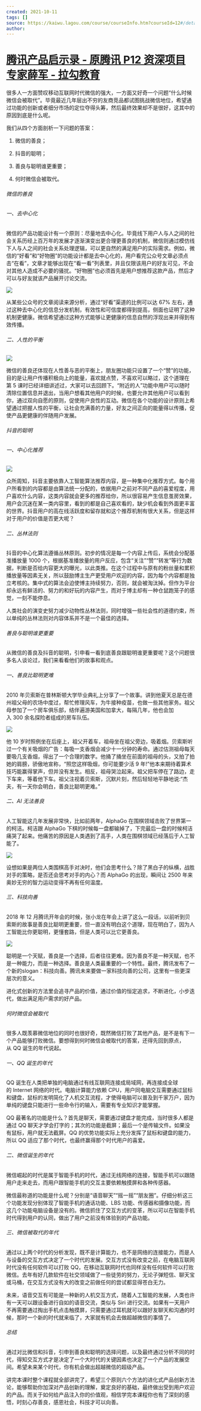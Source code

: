 ```yaml
---
created: 2021-10-11
tags: []
source: https://kaiwu.lagou.com/course/courseInfo.htm?courseId=12#/detail/pc?id=143
author: 
---
```


# [腾讯产品启示录 - 原腾讯 P12 资深项目专家薛军 - 拉勾教育](https://kaiwu.lagou.com/course/courseInfo.htm?courseId=12#/detail/pc?id=143)


很多人一方面赞叹移动互联网时代微信的强大，一方面又好奇一个问题“什么时候微信会被取代”。毕竟最近几年层出不穷的友商竞品都试图挑战微信地位，希望通过功能的创新或者细分市场的定位夺得头筹，然后最终效果却不是很好，这其中的原因到底是什么呢。

我们从四个方面剖析一下问题的答案：

1.  微信的善良；
    
2.  抖音的聪明；
    
3.  善良与聪明谁更重要；
    
4.  何时微信会被取代。
    

###### 微信的善良

###### 一、去中心化

微信的产品功能设计有一个原则：尽量地去中心化。毕竟线下用户人与人之间的社会关系历经上百万年的发展才逐渐演变出更合理更善良的机制，微信则通过模仿线下人与人之间的社会关系处理逻辑，可以更自然的满足用户的实际需求。例如，微信的“好看”和“好物圈”的功能设计都是去中心化的，用户看完公众号文章必须点击“在看”，文章才能够出现在“看一看”列表里，并且仅限该用户的好友可见，不会对其他人造成不必要的骚扰。“好物圈”也必须首先是用户想推荐这款产品，然后才可以与好友就该产品展开讨论交流。

![](http://s0.lgstatic.com/i/image2/M01/A5/1F/CgotOV3CmoeASRKjAAPHqVDCWSo228.png)

从某些公众号的文章阅读来源分析，通过“好看”渠道的比例可以达 67% 左右，通过这种去中心化的信息分发机制，有效性和可信度都得到提高，侧面也证明了这种机制更健康。微信希望通过这种方式能够让更健康的信息自然的浮现出来并得到有效传播。

###### 二、人性的平衡

![](http://s0.lgstatic.com/i/image2/M01/A4/FF/CgoB5l3CmoeANj6rAAJeIU0PDKw497.png)

微信的善良还体现在人性善与恶的平衡上，朋友圈功能只设置了一个“赞”的功能，目的是让用户传播积极向上的能量，喜欢就点赞，不喜欢可以略过，这个道理在第 5 课时已经详细讲述过，大家可以去回顾下。“附近的人”功能中用户可以随时清除位置信息并退出，当用户想看其他用户的时候，也要允许其他用户可以看到你，通过双向自愿的原则，促使用户良性的互动。微信在各个功能的设计原则上希望通过把握人性的平衡，让社会充满善的力量，好友之间正向的能量得以传播，促使产品更健康的伴随用户发展。  

###### 抖音的聪明

###### 一、中心化推荐

![](http://s0.lgstatic.com/i/image2/M01/A4/FF/CgoB5l3CmoiABQ5KAABRNPAz9n4271.png)

众所周知，抖音主要依靠人工智能算法推荐内容，是一种集中化推荐方式。每个用户所看到的内容都是由算法统一分配的，依据用户之前对不同产品的喜爱程度，用户喜欢什么内容，这类内容就会更多的推荐给你，所以很容易产生信息茧房效果，用户会沉迷在某一类内容里，看到的都是自己喜欢看的，缺少机会看到外面更丰富的世界。抖音用户的高在线活跃度和留存就和这个推荐机制有很大关系，但是这样对于用户的价值是否更大呢？  

###### 二、丛林法则

抖音的中心化算法遵循丛林原则。初步的情况是每一个内容上传后，系统会分配基准播放量 1000 个，根据基准播放量的用户反应，包含“关注”“赞”“转发”等行为数据，判断是否给内容更大的曝光，以此类推。在这个过程中与原有的粉丝量和累积播放量等因素无关，所以鼓励博主生产更受用户欢迎的内容，因为每个内容都是独立考核的。集中式的算法会迫使博主持续努力，否则，就会被淘汰掉。但作为平台却永远有鲜活的、努力的和好玩的内容产生，而对于博主却有一种仓鼠跑笼子的感觉，一刻不能停息。

人类社会的演变史努力减少动物性丛林法则，同时增强一些社会性的道德约束，所以单纯的丛林法则对内容体系并不是一个最佳的选择。

###### 善良与聪明谁更重要

从微信的善良及抖音的聪明，引申看一看到底善良跟聪明谁更重要呢？这个问题很多名人谈论过，我们来看看他们的故事和观点。

###### 一、善良比聪明更难

2010 年贝索斯在普林斯顿大学毕业典礼上分享了一个故事。讲到他夏天总是在德州祖父母的农场中度过，帮忙修理风车，为牛接种疫苗，也做一些其他家务。祖父母参加了一个房车俱乐部，结伴遍游美国和加拿大，每隔几年，他也会加入 300 余名探险者组成的房车队伍。

![](http://s0.lgstatic.com/i/image2/M01/A4/FF/CgoB5l3CmoiAOWBjAAF-uQTU_LQ995.png)

他 10 岁时照例坐在后座上，祖父开着车，祖母坐在祖父旁边，吸着烟。贝索斯听过一个有关吸烟的广告：每吸一支香烟会减少十一分钟的寿命。通过估测祖母每天要吸几支香烟，得出了一个合理的数字。他捅了捅坐在前面的祖母的头，又拍了拍她的肩膀，骄傲地宣称，“照您这样吸烟，你可能要少活 9 年!”他本来期待着算术技巧能赢得掌声，但并没有发生。相反，祖母哭泣起来。祖父把车停在了路边，走下车来，等着他下车。祖父注视着贝索斯，沉默片刻，然后轻轻地平静地说:“杰夫，有一天你会明白，善良比聪明更难。”

###### 二、AI 无法善良

人工智能这几年发展非常快，比如前两年，AlphaGo 在围棋领域击败了世界第一的柯洁。柯洁跟 AlphaGo 下棋的时候每一盘都输掉了，下完最后一盘的时候柯洁痛哭了起来。他痛苦的原因是人类遇到了高手，人类在围棋领域已经落后于人工智能了。

![](http://s0.lgstatic.com/i/image2/M01/A5/1F/CgotOV3CmomAJ_t4AAOHA1_ohW0634.png)

设想如果是两位人类围棋高手对决时，他们会思考什么？除了黑白子的纵横，战胜对手的策略，是否还会思考对手的内心？而 AlphaGo 的出现，瞬间让 2500 年来奥妙无穷的智力运动变得不再有任何温度。

###### 三、科技向善

2018 年 12 月腾讯开年会的时候，张小龙在年会上讲了这么一段话，以前听到贝索斯的故事是善良比聪明更重要，但一直没有明白这个道理，现在明白了，因为人工智能比你更聪明，更懂套路，但是人类可以比它更善良。

![](http://s0.lgstatic.com/i/image2/M01/A4/FF/CgoB5l3CmomAE6vlAAJbH_Aq5qA226.png)

聪明是一个天赋，善良是一个选择，后者往往更难。因为善良不是一种天赋，也不是一种能力，而是一种选择。善良是人类最重要的一个特性。最终，腾讯发布了一个新的slogan：科技向善。腾讯未来要做一家科技向善的公司，这里有一些更深层次的意义。

进化式创新的方法里会追寻产品的价值，通过价值的恒定追求，不断进化，小步迭代，做出满足用户需求的好产品。

###### 何时微信会被取代

很多人既羡慕微信地位的同时也很好奇，既然微信打败了其他产品，是不是有下一个产品能够打败微信。要想得到何时微信会被取代的答案，还得先回到原点，从 QQ 诞生的年代说起。

###### 一、QQ 诞生的年代

QQ 诞生在人类把单独的电脑通过有线互联网连接成局域网，再连接成全球的 Internet 网络的时代。电脑计算能力依赖 CPU，用户同电脑交互需要通过鼠标和键盘，鼠标的发明简化了人机交互流程，才使得电脑可以普及到千家万户，因为单纯的键盘只能进行一些命令行的输入，需要有专业知识才能掌握。

QQ 最著名的功能是什么？首先是聊天，需要通过键盘才能完成，当时很多人都是通过 QQ 聊天才学会打字的；其次的功能是截屏；最后一个是传输文件。如果没有鼠标，用户就无法截屏。QQ 的优势功能实际上充分发挥了鼠标和键盘的能力，所以 QQ 适应了那个时代，也最终赢得那个时代用户的喜爱。

###### 二、微信诞生的年代

微信崛起的时代是属于智能手机的时代，通过无线网络的连接，智能手机可以跟随用户走来走去，而用户跟智能手机的交互主要依赖触摸屏和各种传感器。

微信最称道的功能是什么呢？分别是“语音聊天”“摇一摇”“朋友圈”。仔细分析这三个功能发现分别体现了智能手机的通话功能、LBS 功能、传感器和摄像功能，而这几个功能电脑设备是没有的。微信抓住了交互方式的变革，所以可以在智能手机时代得到用户的认同，做出了用户之前没有体验到的产品功能。

###### 三、微信被取代的年代

通过以上两个时代的分析发现，既不是计算能力，也不是网络的连接能力，而是人与设备的交互方式决定了一个时代的发展。交互方式没有改变之前，在电脑互联网时代没有任何软件可以打败 QQ，在移动互联网时代也同样没有任何软件可以打败微信。去年有好几款软件在社交领域做了一些徒劳的努力，无论子弹短信、聊天宝或马桶，在交互方式没有大的改变之前做任何的尝试都显得苍白无力。

未来，语音交互有可能是一种新的人机交互方式，随着人工智能的发展，人类也许有一天可以跟设备进行自如的语音交流，类似与 Siri 进行交流。如果有一天用户不再需要通过掏出手机点击触摸屏，只需要通过耳机就可以跟好友聊天和沟通的时候，那时一个新的时代就来临了，大家就有机会去做超越微信的事情了。

###### 总结

通过对比微信和抖音，引申到善良和聪明的选择问题，以及最终通过分析不同的时代，得知交互方式才是决定了一个大时代的关键因素也决定了一个产品的发展空间。希望未来某个时代，你有机会做出超越微信的超级产品。

讲完本课时整个课程就全部讲完了，希望三个原则六个方法的进化式产品创新方法论，能够帮助你加深对产品创新的理解，奠定良好的基础，最终做出受到用户欢迎的产品。而关于如何给产品注入你的价值观，相信学完本课程你也有了深刻的感悟，时刻心存善良，感恩社会，科技才可以向善。
